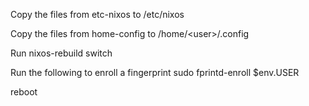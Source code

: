 Copy the files from etc-nixos to /etc/nixos

Copy the files from home-config to /home/&lt;user&gt;/.config

Run nixos-rebuild switch

Run the following to enroll a fingerprint
sudo fprintd-enroll $env.USER

reboot
